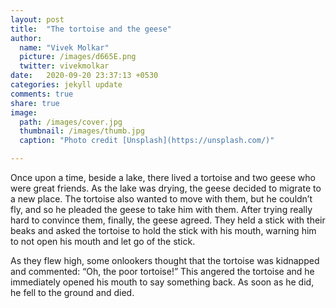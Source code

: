 ```yaml
---
layout: post
title:  "The tortoise and the geese"
author: 
  name: "Vivek Molkar"
  picture: /images/d665E.png
  twitter: vivekmolkar
date:   2020-09-20 23:37:13 +0530
categories: jekyll update
comments: true
share: true
image:
  path: /images/cover.jpg
  thumbnail: /images/thumb.jpg
  caption: "Photo credit [Unsplash](https://unsplash.com/)"

---
```


Once upon a time, beside a lake, there lived a tortoise and two geese who were great friends. As the lake was drying, the geese decided to migrate to a new place. The tortoise also wanted to move with them, but he couldn’t fly, and so he pleaded the geese to take him with them. After trying really hard to convince them, finally, the geese agreed. They held a stick with their beaks and asked the tortoise to hold the stick with his mouth, warning him to not open his mouth and let go of the stick.

As they flew high, some onlookers thought that the tortoise was kidnapped and commented: “Oh, the poor tortoise!” This angered the tortoise and he immediately opened his mouth to say something back. As soon as he did, he fell to the ground and died.

